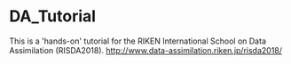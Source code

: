 # DA_Tutorial

This is a 'hands-on' tutorial for the RIKEN International School on Data Assimilation (RISDA2018).
http://www.data-assimilation.riken.jp/risda2018/
